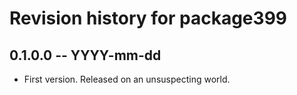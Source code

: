 # Revision history for package399

## 0.1.0.0 -- YYYY-mm-dd

* First version. Released on an unsuspecting world.
